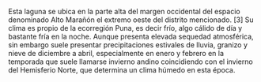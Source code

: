 Esta laguna se ubica en la parte alta del margen occidental del
espacio denominado Alto Marañón el extremo oeste del distrito mencionado.
[3]​ Su clima es propio de la ecorregión Puna, es decir frío, algo cálido de 
día y bastante fría en la noche. Aunque presenta elevada sequedad atmosférica,
sin embargo suele presentar precipitaciones estivales de lluvia, granizo y
nieve de diciembre a abril, especialmente en enero y febrero en la temporada 
que suele llamarse invierno andino coincidiendo con el invierno del Hemisferio 
Norte, que determina un clima húmedo en esta época.
